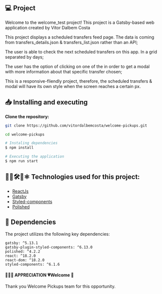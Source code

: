 ## 💻 Project

Welcome to the welcome_test project! This project is a Gatsby-based web application created by Vitor Dalbem Costa

This project displays a scheduled transfers feed page. The data is coming from transfers_details.json & transfers_list.json rather than an API;

The user is able to check the next scheduled transfers on this app. In a grid separated by days;

The user has the option of clicking on one of the in order to get a modal with more information about that specific transfer chosen;

This is a responsive-fliendly project, therefore, the scheduled transfers & modal will have its own style when the screen reaches a certain px.

## 📥 Installing and executing

**Clone the repository:**

```bash
git clone https://github.com/vitordalbemcosta/welcome-pickups.git

cd welcome-pickups
```

```bash
# Instaling dependencies
$ npm install

# Executing the application
$ npm run start
```

## 👨‍💻🛠️🔧⚛ Technologies used for this project:

- [ReactJs](https://legacy.reactjs.org/)
- [Gatsby](https://www.gatsbyjs.com/docs/)
- [Styled-components](https://styled-components.com/docs)
- [Polished](https://polished.js.org/docs/)

## 🚀 Dependencies

The project utilizes the following key dependencies:

```
gatsby: ^5.13.1
gatsby-plugin-styled-components: ^6.13.0
polished: ^4.2.2
react: ^18.2.0
react-dom: ^18.2.0
styled-components: ^6.1.6
```

#### 🤝🏻💪 APPRECIATION 💗Welcome 🚗

Thank you Welcome Pickups team for this opportunity.
